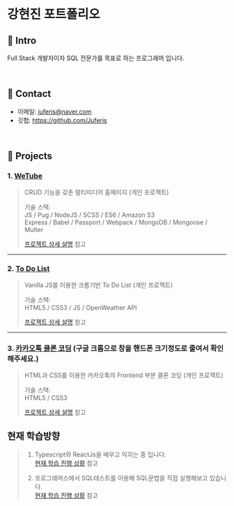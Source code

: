 # 강현진 포트폴리오
## :pushpin: Intro
Full Stack 개발자이자 SQL 전문가를 목표로 하는 프로그래머 입니다.

</br>

## :pushpin: Contact
- 이메일: juferis@naver.com
- 깃헙: https://github.com/Juferis

</br>

## :pushpin: Projects
### 1. [WeTube](https://intense-hollows-79633.herokuapp.com)
> CRUD 기능을 갖춘 멀티미디어 홈페이지 (개인 프로젝트)
>  
>기술 스택:  
>JS / Pug / NodeJS / SCSS / ES6 / Amazon S3  
>Express / Babel / Passport / Webpack / MongoDB / Mongoose / Multer
>  
>[프로젝트 상세 설명](https://github.com/Juferis/wetube) 참고

---

### 2. [To Do List](https://juferis.github.io/todo-list-homepage)
>Vanilla JS를 이용한 크롬기반 To Do List (개인 프로젝트)  
>  
>기술 스택:  
>HTML5 / CSS3 / JS / OpenWeather API
>  
>[프로젝트 상세 설명](https://github.com/Juferis/todo-list-homepage) 참고

---

### 3. [카카오톡 클론 코딩](https://juferis.github.io/kakaotalk-clone) (구글 크롬으로 창을 핸드폰 크기정도로 줄여서 확인 해주세요.)
>HTML과 CSS를 이용한 카카오톡의 Frontend 부분 클론 코딩  (개인 프로젝트)  
>  
>기술 스택:  
>HTML5 / CSS3
>  
>[프로젝트 상세 설명](https://github.com/Juferis/kakaotalk-clone) 참고

## 현재 학습방향
>1. Typescript와 ReactJs을 배우고 익히는 중 입니다.  
> [현재 학습 진행 상황](https://github.com/Juferis/For-practice/tree/master/TypeChain(Typescript)) 참고  
>  
>2. 프로그래머스에서 SQL테스트를 이용해 SQL문법을 직접 실행해보고 있습니다.  
>[현재 학습 진행 상황](https://github.com/Juferis/For-practice/tree/master/SQL) 참고
